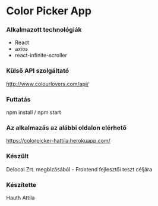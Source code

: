 # Color Picker App

### Alkalmazott technológiák

- React
- axios
- react-infinite-scroller

### Külső API szolgáltató

http://www.colourlovers.com/api/

### Futtatás

npm install / npm start

### Az alkalmazás az alábbi oldalon elérhető

https://colorpicker-hattila.herokuapp.com/

### Készült

Delocal Zrt. megbízásából - Frontend fejlesztői teszt céljára

### Készítette

Hauth Attila
